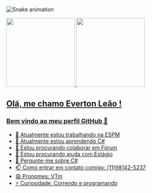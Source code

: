 ![Snake animation](https://github.com/VToum/VToum/blob/output/github-contribution-grid-snake.svg)

<div>
<a href="https://github.com/VToum">
<img height="180em" src="https://github-readme-stats.vercel.app/api/top-langs/?username=VToum&layout=compact&langs_count=7&theme=dracula"/>
<img height="180em" src="https://github-readme-stats.vercel.app/api?username=VToumi&show_icons=true&theme=dracula&include_all_commits=true&count_private=true"/>
</div>
  
## Olá, me chamo Everton Leão ! 
### Bem vindo ao meu perfil GitHub 👋

- 🔭 Atualmente estou trabalhando na ESPM
- 🌱 Atualmente estou aprendendo C#
- 👯 Estou procurando colaborar em Fórum
- 🤔 Estou procurando ajuda com Estágio
- 💬 Pergunte-me sobre C#
- 📫 Como entrar em contato comigo: (11)98142-5237
- 😄 Pronomes: VTm
- ⚡ Curiosidade: Correndo e programando



